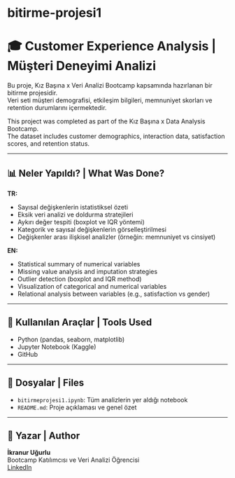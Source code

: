 # bitirme-projesi1
# 🎓 Customer Experience Analysis | Müşteri Deneyimi Analizi

Bu proje, Kız Başına x Veri Analizi Bootcamp kapsamında hazırlanan bir bitirme projesidir.  
Veri seti müşteri demografisi, etkileşim bilgileri, memnuniyet skorları ve retention durumlarını içermektedir.

This project was completed as part of the Kız Başına x Data Analysis Bootcamp.  
The dataset includes customer demographics, interaction data, satisfaction scores, and retention status.

---

## 📊 Neler Yapıldı? | What Was Done?

**TR:**  
- Sayısal değişkenlerin istatistiksel özeti  
- Eksik veri analizi ve doldurma stratejileri  
- Aykırı değer tespiti (boxplot ve IQR yöntemi)  
- Kategorik ve sayısal değişkenlerin görselleştirilmesi  
- Değişkenler arası ilişkisel analizler (örneğin: memnuniyet vs cinsiyet)

**EN:**  
- Statistical summary of numerical variables  
- Missing value analysis and imputation strategies  
- Outlier detection (boxplot and IQR method)  
- Visualization of categorical and numerical variables  
- Relational analysis between variables (e.g., satisfaction vs gender)

---

## 🔧 Kullanılan Araçlar | Tools Used

- Python (pandas, seaborn, matplotlib)
- Jupyter Notebook (Kaggle)
- GitHub

---

## 📁 Dosyalar | Files

- `bitirmeprojesi1.ipynb`: Tüm analizlerin yer aldığı notebook  
- `README.md`: Proje açıklaması ve genel özet

---

## 🧠 Yazar | Author

**İkranur Uğurlu**  
Bootcamp Katılımcısı ve Veri Analizi Öğrencisi  
[LinkedIn](https://www.linkedin.com/in/ikranur-uğurlu/)
